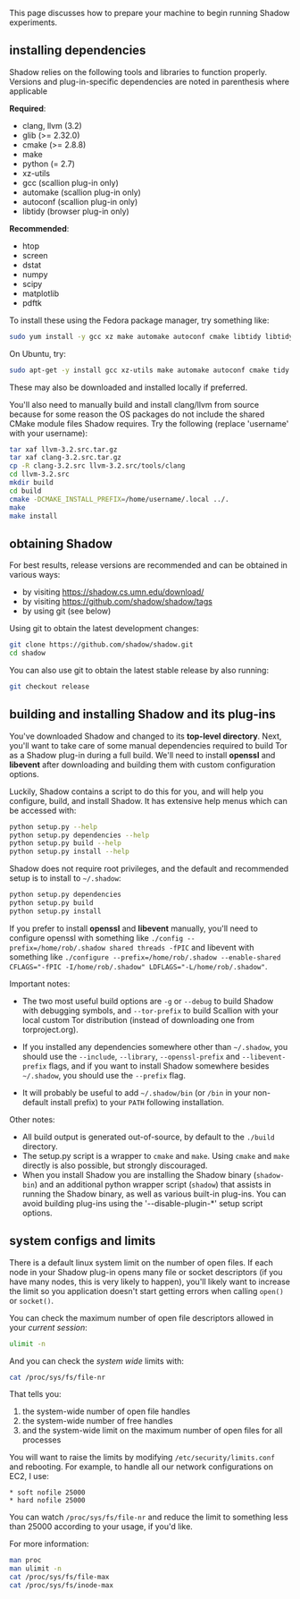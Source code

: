 This page discusses how to prepare your machine to begin running Shadow experiments.
## installing dependencies

Shadow relies on the following tools and libraries to function properly. Versions and plug-in-specific dependencies are noted in parenthesis where applicable

**Required**:
* clang, llvm (3.2)
* glib (>= 2.32.0)
* cmake (>= 2.8.8)
* make
* python (= 2.7)
* xz-utils
* gcc (scallion plug-in only)
* automake (scallion plug-in only)
* autoconf (scallion plug-in only)
* libtidy (browser plug-in only)

**Recommended**:
* htop
* screen
* dstat
* numpy
* scipy
* matplotlib
* pdftk

To install these using the Fedora package manager, try something like:
```bash
sudo yum install -y gcc xz make automake autoconf cmake libtidy libtidy-devel glib2 glib2-devel python htop screen dstat numpy scipy python-matplotlib pdftk
```
On Ubuntu, try:
```bash
sudo apt-get -y install gcc xz-utils make automake autoconf cmake tidy libtidy-dev libglib2.0 libglib2.0-dev dstat pdftk python2.7 python-matplotlib python-numpy python-scipy htop screen
```
These may also be downloaded and installed locally if preferred.

You'll also need to manually build and install clang/llvm from source because for some reason the OS packages do not include the shared CMake module files Shadow requires. Try the following (replace 'username' with your username):

```bash
tar xaf llvm-3.2.src.tar.gz
tar xaf clang-3.2.src.tar.gz
cp -R clang-3.2.src llvm-3.2.src/tools/clang
cd llvm-3.2.src
mkdir build
cd build
cmake -DCMAKE_INSTALL_PREFIX=/home/username/.local ../.
make
make install
```

## obtaining Shadow

For best results, release versions are recommended and can be obtained in various ways:
* by visiting https://shadow.cs.umn.edu/download/
* by visiting https://github.com/shadow/shadow/tags
* by using git (see below)

Using git to obtain the latest development changes:
```bash
git clone https://github.com/shadow/shadow.git
cd shadow
```
You can also use git to obtain the latest stable release by also running:  
```bash
git checkout release
```

## building and installing Shadow and its plug-ins

You've downloaded Shadow and changed to its **top-level directory**. Next, you'll want to take care of some manual dependencies required to build Tor as a Shadow plug-in during a full build. We'll need to install **openssl** and **libevent** after downloading and building them with custom configuration options.

Luckily, Shadow contains a script to do this for you, and will help you configure, build, and install Shadow. It has 
extensive help menus which can be accessed with:
```bash
python setup.py --help
python setup.py dependencies --help
python setup.py build --help
python setup.py install --help
```
Shadow does not require root privileges, and the default and recommended setup
is to install to `~/.shadow`:
```bash
python setup.py dependencies
python setup.py build
python setup.py install
```

If you prefer to install **openssl** and **libevent** manually, you'll need to configure openssl with something like `./config --prefix=/home/rob/.shadow shared threads -fPIC` and libevent with something like `./configure --prefix=/home/rob/.shadow --enable-shared CFLAGS="-fPIC -I/home/rob/.shadow" LDFLAGS="-L/home/rob/.shadow"`.

Important notes:  
+ The two most useful build options are `-g` or `--debug` to build Shadow with debugging symbols, and `--tor-prefix` to build Scallion with your local custom Tor distribution (instead of downloading one from torproject.org). 

+ If you installed any dependencies somewhere other than `~/.shadow`, you should use the `--include`, `--library`, `--openssl-prefix` and `--libevent-prefix` flags, and if you want to install Shadow somewhere besides `~/.shadow`, you should use the `--prefix` flag.

+ It will probably be useful to add `~/.shadow/bin` (or `/bin` in your non-default install prefix) to your `PATH` following installation.

Other notes:  
+ All build output is generated out-of-source, by default to the `./build` directory.
+ The setup.py script is a wrapper to `cmake` and `make`. Using `cmake` and `make` directly is also possible, but strongly discouraged. 
+ When you install Shadow you are installing the Shadow binary (`shadow-bin`) and an additional python wrapper script (`shadow`) that assists in running the Shadow binary, as well as various built-in plug-ins. You can avoid building plug-ins using the '--disable-plugin-*' setup script options.

## system configs and limits

There is a default linux system limit on the number of open files. If each node 
in your Shadow plug-in opens many file or socket descriptors (if you have many nodes, this is very likely to happen), you'll likely want to increase the limit so you application doesn't start getting errors when calling `open()` or `socket()`.

You can check the maximum number of open file descriptors allowed in your _current session_:
```bash
ulimit -n
```
And you can check the _system wide_ limits with:
```bash
cat /proc/sys/fs/file-nr
```
That tells you:
 1. the system-wide number of open file handles
 1. the system-wide number of free handles
 1. and the system-wide limit on the maximum number of open files for all processes

You will want to raise the limits by modifying `/etc/security/limits.conf` and rebooting.
For example, to handle all our network configurations on EC2, I use:
```
* soft nofile 25000
* hard nofile 25000
```
You can watch `/proc/sys/fs/file-nr` and reduce the limit to something less than 25000 according to your usage, if you'd like.

For more information:
```bash
man proc
man ulimit -n
cat /proc/sys/fs/file-max
cat /proc/sys/fs/inode-max
```